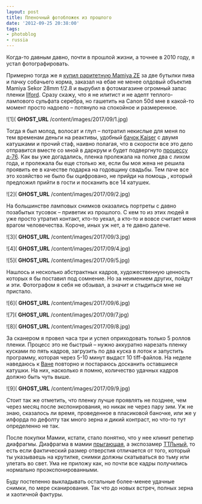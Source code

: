 ```yaml
---
layout: post
title: Пленочный фотобложек из прошлого
date: '2012-09-25 20:38:00'
tags:
- photoblog
- russia
---
```


Когда-то давным давно, почти в прошлой жизни, а точнее в 2010 году, я устал фотографировать.

Примерно тогда же я [купил раритетную Mamiya ZE](http://shouldgo.ru/the-eternal-seduction-of-autumn/ "The eternal seduction of Autumn") за две бутылки пива и пачку собачьего корма, заказал на ебае не менее олдовый объектив Mamiya Sekor 28mm f/2.8 и вырубил в фотомагазине огромный запас пленки [Ilford](http://www.ilfordphoto.com/products/producttype.asp?n=3&t=Black+%26+White+Films). Сразу скажу, что я не илитист и не адепт теплого-лампового сульфата серебра, но гашетить на Canon 50d мне в какой-то момент просто надоело – потянуло на спокойное и размеренное.

![1]( __GHOST_URL__ /content/images/2017/09/1.jpg)

Тогда я был молод, волосат и глуп – потратил некислые для меня по тем временам деньги на реактивы, удобный [бачок Kaiser](http://www.amazon.de/Kaiser-4296-Entwicklungsdose-Standard-650/dp/B0015KI0JC) с двумя катушками и прочий стаф, наивно полагая, что в скорости все это дело отправится вместе со мной в даркрум и будет подвергнуто [процессу д-76](http://bigpicture.ru/?p=172374). Как вы уже догадались, пленка пролежала на полке два с лихом года, и пролежала бы еще столько же, если бы моя жена не решила проявить ее в качестве подарка на годовщину свадьбы. Тем паче все это хозяйство не было бы оцифровано, не прийди на помощь , который предложил прийти в гости и посканить все 14 катушек.

![2]( __GHOST_URL__ /content/images/2017/09/2.jpg)

На большинстве ламповых снимков оказались портреты с давно позабытых тусовок – приветик из прошлого. С кем то из этих людей я уже просто утратил контакт, кто-то уехал, а кто-то и вовсе считает меня врагом человечества. Короче, иных уж нет, а те давно далече.

![3]( __GHOST_URL__ /content/images/2017/09/3.jpg)

![4]( __GHOST_URL__ /content/images/2017/09/4.jpg)

![5]( __GHOST_URL__ /content/images/2017/09/5.jpg)

Нашлось и несколько абстрактных кадров, художественную ценность которых я бы поставил под сомнение. Но за неимением других, пойдут и эти. Фотографом я себя не обзывал, а значит и стыдиться мне не пристало.

![6]( __GHOST_URL__ /content/images/2017/09/6.jpg)

![7]( __GHOST_URL__ /content/images/2017/09/7.jpg)

![8]( __GHOST_URL__ /content/images/2017/09/8.jpg)

За сканером я провел часа три и успел оприходовать только 5 роллов пленки. Процесс это не быстрый – нужно аккуратно нарезать пленку кусками по пять кадров, загрузить по два куска в лоток и запустить программу, которая через 5-10 минут выдаст 10 tiff-файлов. На неделе наведаюсь к [Ване](http://notenoughphotos.tumblr.com) повторно и постараюсь досканить оставшиеся катушки. На них, насколько я помню, количество удачных кадров должно быть чуть выше.

![9]( __GHOST_URL__ /content/images/2017/09/9.jpg)

Стоит так же отметить, что пленку лучше проявлять не позднее, чем через месяц после экспонирования, но никак не через пару зим. Уж не знаю, сказалось ли время, проведенное в пласиковой баночке, или же у илфорда по дефолту так много зерна и дикий контраст, но что-то тут определенно не так.

После покупки Мамии, кстати, стало понятно, что у нее клинит репетир диафрагмы. Диафрагма в мамии [прыгающая](http://ru.wikipedia.org/wiki/%D0%94%D0%B8%D0%B0%D1%84%D1%80%D0%B0%D0%B3%D0%BC%D0%B0_(%D1%84%D0%BE%D1%82%D0%BE)#.D0.9F.D1.80.D1.8B.D0.B3.D0.B0.D1.8E.D1.89.D0.B0.D1.8F_.D0.B4.D0.B8.D0.B0.D1.84.D1.80.D0.B0.D0.B3.D0.BC.D0.B0), а экспозамер [ТТЛьный](http://ru.wikipedia.org/wiki/Through_the_lens), то есть если фактический размер отверстия отличается от того, который ты указываешь на крутилке, снимки должны скатываться во тьму или улетать во свет. Ума не приложу как, но почти все кадры получились нормально проэкспонированными.

Буду постепенно выкладывать остальные более-менее удачные снимки, по мере сканирования. Так что до новых встреч, полных зерна и хаотичной фактуры.

<!--kg-card-end: markdown-->